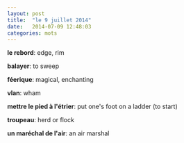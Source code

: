 ```yaml
---
layout: post
title:  "le 9 juillet 2014"
date:   2014-07-09 12:48:03
categories: mots
---
```


**le rebord**: edge, rim

**balayer**: to sweep

**féerique**: magical, enchanting

**vlan**: wham

**mettre le pied à l'étrier**: put one's foot on a ladder (to start)

**troupeau**: herd or flock

**un maréchal de l'air**: an air marshal
